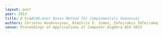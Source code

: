 ```yaml
---
layout: post
year: 2013
title: A Gr&#246;bner Bases Method for Complementary Sequences
authors: Christos Koukouvinos, Dimitris E. Simos, Zafeirakis Zafeirakopoulos
venue: Proceedings of Applications of Computer Algebra ACA 2013
---
```

